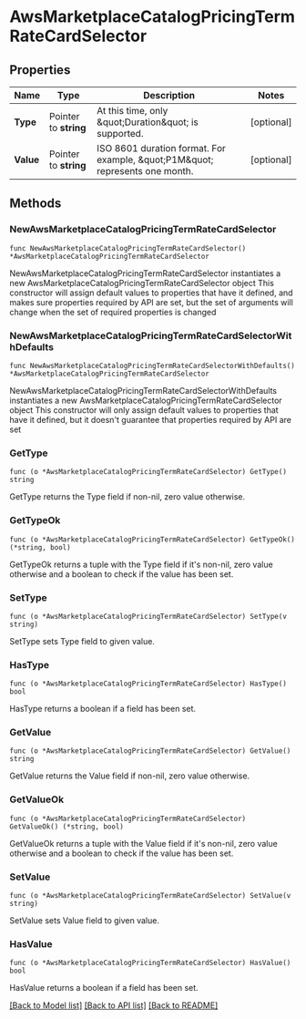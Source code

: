 # AwsMarketplaceCatalogPricingTermRateCardSelector

## Properties

Name | Type | Description | Notes
------------ | ------------- | ------------- | -------------
**Type** | Pointer to **string** | At this time, only \&quot;Duration\&quot; is supported. | [optional] 
**Value** | Pointer to **string** | ISO 8601 duration format. For example, \&quot;P1M\&quot; represents one month. | [optional] 

## Methods

### NewAwsMarketplaceCatalogPricingTermRateCardSelector

`func NewAwsMarketplaceCatalogPricingTermRateCardSelector() *AwsMarketplaceCatalogPricingTermRateCardSelector`

NewAwsMarketplaceCatalogPricingTermRateCardSelector instantiates a new AwsMarketplaceCatalogPricingTermRateCardSelector object
This constructor will assign default values to properties that have it defined,
and makes sure properties required by API are set, but the set of arguments
will change when the set of required properties is changed

### NewAwsMarketplaceCatalogPricingTermRateCardSelectorWithDefaults

`func NewAwsMarketplaceCatalogPricingTermRateCardSelectorWithDefaults() *AwsMarketplaceCatalogPricingTermRateCardSelector`

NewAwsMarketplaceCatalogPricingTermRateCardSelectorWithDefaults instantiates a new AwsMarketplaceCatalogPricingTermRateCardSelector object
This constructor will only assign default values to properties that have it defined,
but it doesn't guarantee that properties required by API are set

### GetType

`func (o *AwsMarketplaceCatalogPricingTermRateCardSelector) GetType() string`

GetType returns the Type field if non-nil, zero value otherwise.

### GetTypeOk

`func (o *AwsMarketplaceCatalogPricingTermRateCardSelector) GetTypeOk() (*string, bool)`

GetTypeOk returns a tuple with the Type field if it's non-nil, zero value otherwise
and a boolean to check if the value has been set.

### SetType

`func (o *AwsMarketplaceCatalogPricingTermRateCardSelector) SetType(v string)`

SetType sets Type field to given value.

### HasType

`func (o *AwsMarketplaceCatalogPricingTermRateCardSelector) HasType() bool`

HasType returns a boolean if a field has been set.

### GetValue

`func (o *AwsMarketplaceCatalogPricingTermRateCardSelector) GetValue() string`

GetValue returns the Value field if non-nil, zero value otherwise.

### GetValueOk

`func (o *AwsMarketplaceCatalogPricingTermRateCardSelector) GetValueOk() (*string, bool)`

GetValueOk returns a tuple with the Value field if it's non-nil, zero value otherwise
and a boolean to check if the value has been set.

### SetValue

`func (o *AwsMarketplaceCatalogPricingTermRateCardSelector) SetValue(v string)`

SetValue sets Value field to given value.

### HasValue

`func (o *AwsMarketplaceCatalogPricingTermRateCardSelector) HasValue() bool`

HasValue returns a boolean if a field has been set.


[[Back to Model list]](../README.md#documentation-for-models) [[Back to API list]](../README.md#documentation-for-api-endpoints) [[Back to README]](../README.md)


